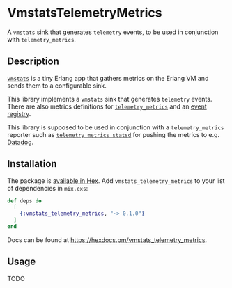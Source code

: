 # VmstatsTelemetryMetrics

A `vmstats` sink that generates `telemetry` events, to be used in conjunction
with `telemetry_metrics`.

## Description

[`vmstats`](https://github.com/ferd/vmstats/) is a tiny Erlang app that gathers
metrics on the Erlang VM and sends them to a configurable sink.

This library implements a `vmstats` sink that generates `telemetry` events.
There are also metrics definitions for
[`telemetry_metrics`](https://hexdocs.pm/telemetry_metrics/) and an [event
registry](https://hexdocs.pm/telemetry_registry/).

This library is supposed to be used in conjunction with a `telemetry_metrics`
reporter such as
[`telemetry_metrics_statsd`](https://hexdocs.pm/telemetry_metrics_statsd/) for
pushing the metrics to e.g. [Datadog](http://datadoghq.com).

## Installation

The package is [available in Hex](https://hex.pm/docs/publish). Add
`vmstats_telemetry_metrics` to your list of dependencies in `mix.exs`:

```elixir
def deps do
  [
    {:vmstats_telemetry_metrics, "~> 0.1.0"}
  ]
end
```

Docs can be found at <https://hexdocs.pm/vmstats_telemetry_metrics>.

## Usage

TODO
